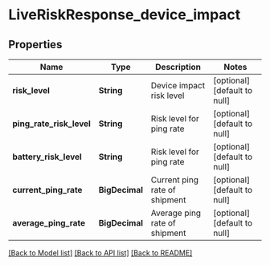 # LiveRiskResponse_device_impact
## Properties

| Name | Type | Description | Notes |
|------------ | ------------- | ------------- | -------------|
| **risk\_level** | **String** | Device impact risk level | [optional] [default to null] |
| **ping\_rate\_risk\_level** | **String** | Risk level for ping rate | [optional] [default to null] |
| **battery\_risk\_level** | **String** | Risk level for ping rate | [optional] [default to null] |
| **current\_ping\_rate** | **BigDecimal** | Current ping rate of shipment | [optional] [default to null] |
| **average\_ping\_rate** | **BigDecimal** | Average ping rate of shipment | [optional] [default to null] |

[[Back to Model list]](../README.md#documentation-for-models) [[Back to API list]](../README.md#documentation-for-api-endpoints) [[Back to README]](../README.md)

